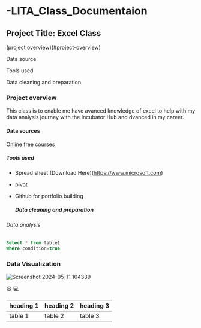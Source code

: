 # -LITA_Class_Documentaion

## Project Title: Excel Class

(project overview)(#project-overview)

Data source

Tools used

Data cleaning and preparation



### Project overview
This class is to enable me have avanced knowledge of excel to help with my data analysis journey with the Incubator Hub and dvanced in my career.

#### Data sources
Online free courses

##### Tools used
- Spread sheet (Download Here)(https://www.microsoft.com)
- pivot

- Github for portfolio building

  ##### Data cleaning and preparation

###### Data analysis 


   ~~~Sql
 Select * from table1
 Where condition=true
   ~~~

### Data Visualization
![Screenshot 2024-05-11 104339](https://github.com/user-attachments/assets/1451f2ec-acdb-4086-bd75-01c8e91c85b0)

😆
💻

|heading 1| heading 2|heading 3|
|-----------|----------|-------------|
|table 1|table 2|table 3|




  
